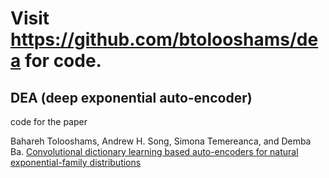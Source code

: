 # Visit https://github.com/btolooshams/dea for code.

## DEA (deep exponential auto-encoder)

code for the paper

Bahareh Tolooshams, Andrew H. Song, Simona Temereanca, and Demba Ba. [Convolutional dictionary learning based auto-encoders for natural exponential-family distributions](https://arxiv.org/abs/1907.03211)
